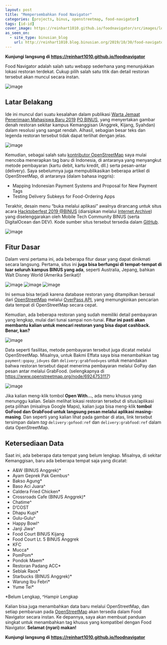 ```yaml
---
layout: post
title: "Mempersembahkan Food Navigator"
categories: [projects, binus, openstreetmap, food-navigator]
tags: [id-id]
cover_image: https://reinhart1010.github.io/foodnavigator/src/images/logo-og.jpg
as_seen_on:
  - site_type: binusian_blog
    url: http://reinhart1010.blog.binusian.org/2019/10/30/food-navigator/
---
```


**Kunjungi langsung di <https://reinhart1010.github.io/foodnavigator>**

Food Navigator adalah salah satu webapp sederhana yang menunjukkan lokasi restoran terdekat. Cukup pilih salah satu titik dan detail restoran tersebut akan muncul secara instan. 

![image](https://user-images.githubusercontent.com/17312341/70808403-319ec000-1df2-11ea-9016-da62adc756c4.png)

## Latar Belakang
Ide ini muncul dari suatu kesalahan dalam publikasi [Warta Jemaat Penerimaan Mahasiswa Baru 2019](https://drive.google.com/file/d/166TokJAsSh4MXmaX1VmHaL1Zvtosft8w/view) [PO BINUS](http://scdc.binus.ac.id/po), yang menyertakan gambar denah restoran sekitar kampus Kemanggisan (Anggrek, Kijang, Syahdan) dalam resolusi yang sangat rendah. Alhasil, sebagian besar teks dan legenda restoran tersebut tidak dapat terlihat dengan jelas.

![image](https://user-images.githubusercontent.com/17312341/70808436-43806300-1df2-11ea-9584-35a94998a13a.png)

Kemudian, sebagai salah satu [kontributor OpenStreetMap](https://www.openstreetmap.org/user/Reinhart%20Previano) saya mulai mencoba menerapkan tag baru di Indonesia, di antaranya yang menyangkut metode pembayaran (kartu debit, kartu kredit, dll.) serta pesan-antar (delivery). Saya sebelumnya juga mempublikasikan beberapa artikel di OpenStreetMap, di antaranya (dalam bahasa inggris):

+ Mapping Indonesian Payment Systems and Proposal for New Payment Tags
+ Testing Delivery Subkeys for Food-Ordering Apps

Terakhir, desain menu “buka melalui aplikasi” awalnya dirancang untuk situs acara [Hacktoberfest 2019 @BINUS](https://web.archive.org/web/20191030053755/https://hacktoberfest.mtcbin.us/) (diarsipkan melalui [Internet Archive](https://www.archive.org/)) yang diselenggarakan oleh Mobile Tech Community BINUS (serta DigitalOcean dan DEV). Kode sumber situs tersebut tersedia dalam [GitHub](https://web.archive.org/web/20191030053755/https://hacktoberfest.mtcbin.us/).

![image](https://user-images.githubusercontent.com/17312341/70808624-a96cea80-1df2-11ea-808c-8831ccc000ad.png)

## Fitur Dasar
Dalam versi pertama ini, ada beberapa fitur dasar yang dapat dinikmati secara langsung. Pertama, situs ini **juga bisa berfungsi di tempat-tempat di luar seluruh kampus BINUS yang ada**, seperti Australia, Jepang, bahkan Walt Disney World (Amerika Serikat)!

![image](https://user-images.githubusercontent.com/17312341/70808669-bf7aab00-1df2-11ea-85ca-9e5de20a28c6.png)
![image](https://user-images.githubusercontent.com/17312341/70808675-c86b7c80-1df2-11ea-9625-287232205397.png)
![image](https://user-images.githubusercontent.com/17312341/70808687-cbff0380-1df2-11ea-9f15-a5d812083f72.png)

Ini semua bisa terjadi karena database restoran yang ditampilkan berasal dari [OpenStreetMap](https://www.openstreetmap.org) melalui [OverPass API](http://overpass-api.de/), yang memungkinkan pencarian data tempat di OpenStreetMap secara cepat.

Kemudian, ada beberapa restoran yang sudah memiliki detail pembayaran yang lengkap, mulai dari tunai sampai non-tunai. **Fitur ini pasti akan membantu kalian untuk mencari restoran yang bisa dapat cashback. Benar, kan?**

![image](https://user-images.githubusercontent.com/17312341/70808781-fea8fc00-1df2-11ea-83c0-a615adeabb51.png)

Data seperti fasilitas, metode pembayaran tersebut juga dicatat melalui OpenStreetMap. Misalnya, untuk Bakmi Effata saya bisa menambahkan tag `payment:gopay_id=yes` dan `delivery:grabfood=yes` untuk menandakan bahwa restoran tersebut dapat menerima pembayaran melalui GoPay dan pesan antar melalui GrabFood. (selengkapnya di https://www.openstreetmap.org/node/6924753117)

![image](https://user-images.githubusercontent.com/17312341/70808806-0d8fae80-1df3-11ea-8a38-41b64e218fa8.png)

Jika kalian meng-klik tombol **Open With…**, ada menu khusus yang menunggu kalian. Selain melihat lokasi restoran tersebut di situs/aplikasi peta pilihan (misalnya Google Maps), kalian juga bisa meng-klik **tombol GoFood dan GrabFood untuk langsung pesan melalui aplikasi masing-masing**. Dan seperti yang kalian lihat pada gambar di atas, link tersebut tersimpan dalam *tag* `delivery:gofood:ref` dan `delivery:grabfood:ref` dalam data OpenStreetMap.

## Ketersediaan Data
Saat ini, ada beberapa data tempat yang belum lengkap. Misalnya, di sekitar Kemanggisan, baru ada beberapa tempat saja yang dicatat:

+ A&W (BINUS Anggrek)*
+ Ayam Geprek Pak Gembus^
+ Bakso Agung*
+ Baso Aci Juara^
+ Caldera Fried Chicken*
+ Crossroads Cafe (BINUS Anggrek)*
+ Chatime^
+ D’COST
+ Dhapu Kupi*
+ Gulu-Gulu^
+ Happy Bowl^
+ Janji Jiwa^
+ Food Court BINUS Kijang
+ Food Court Lt. 5 BINUS Anggrek
+ KFC
+ Mucca*
+ PomPom*
+ Pondok Maem*
+ Restoran Padang ACC*
+ Seblak Raos*
+ Starbucks (BINUS Anggrek)*
+ Warung Ibu Febri*
+ Yume Tei*

*Belum Lengkap, ^Hampir Lengkap

Kalian bisa juga menambahkan data baru melalui OpenStreetMap, dan setiap pembaruan pada [OpenStreetMap](https://www.openstreetmap.org) akan tersedia dalam Food Navigator secara instan. Ke depannya, saya akan membuat panduan singkat untuk menambahkan tag khusus yang kompatibel dengan Food Navigator. **Selamat (nyari) makan!**

**Kunjungi langsung di <https://reinhart1010.github.io/foodnavigator>**
